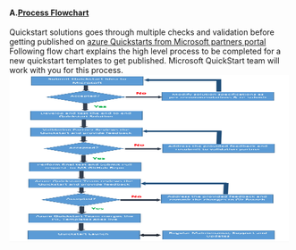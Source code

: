 <h4><b>A.</b><u><b>Process Flowchart</b></u></h4>
Quickstart solutions goes through multiple checks and validation before getting published on
<a href="https://partnerquickstarts.azurewebsites.net/#/welcome">azure Quickstarts from Microsoft partners portal</a> Following flow chart explains the high level process to be completed for a new quickstart templates to get published.  Microsoft QuickStart team will work with you for this process. 

<img src="Images/1.png" height="300" width="500"/>
